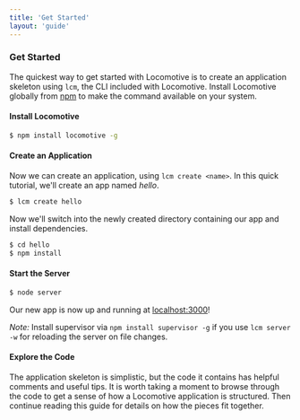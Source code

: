 ```yaml
---
title: 'Get Started'
layout: 'guide'
---
```


### Get Started

The quickest way to get started with Locomotive is to create an application
skeleton using `lcm`, the CLI included with Locomotive.  Install Locomotive
globally from [npm](http://npmjs.org/) to make the command available on your
system.

#### Install Locomotive

```bash
$ npm install locomotive -g
```

#### Create an Application

Now we can create an application, using `lcm create <name>`.  In this quick
tutorial, we'll create an app named _hello_.

```bash
$ lcm create hello
```

Now we'll switch into the newly created directory containing our app and
install dependencies.

```bash
$ cd hello
$ npm install
```

#### Start the Server

```bash
$ node server
```

Our new app is now up and running at [localhost:3000](http://localhost:3000)!

*Note:* Install supervisor via ```npm install supervisor -g``` if you use ```lcm server -w``` for reloading the server on file changes.

#### Explore the Code

The application skeleton is simplistic, but the code it contains has helpful
comments and useful tips.  It is worth taking a moment to browse through the
code to get a sense of how a Locomotive application is structured.  Then
continue reading this guide for details on how the pieces fit together.
